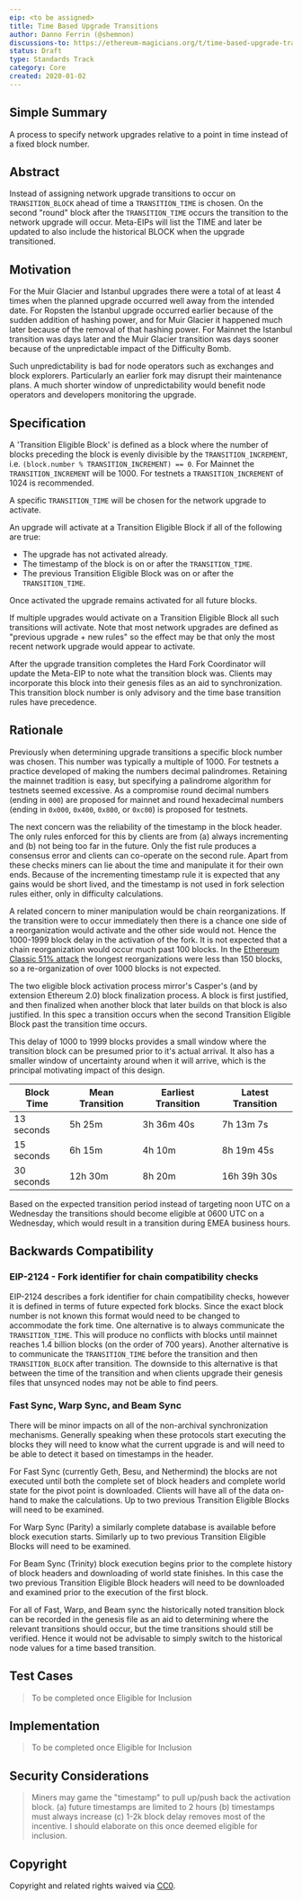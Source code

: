 ```yaml
---
eip: <to be assigned>
title: Time Based Upgrade Transitions
author: Danno Ferrin (@shemnon)
discussions-to: https://ethereum-magicians.org/t/time-based-upgrade-transitions/3902
status: Draft
type: Standards Track
category: Core
created: 2020-01-02
---
```


## Simple Summary

A process to specify network upgrades relative to a point in time instead of a fixed block number.

## Abstract

Instead of assigning network upgrade transitions to occur on `TRANSITION_BLOCK` ahead of time a
`TRANSITION_TIME` is chosen. On the second "round" block after the `TRANSITION_TIME` occurs the
transition to the network upgrade will occur. Meta-EIPs will list the TIME and later be updated to
also include the historical BLOCK when the upgrade transitioned.

## Motivation

<!--The motivation is critical for EIPs that want to change the Ethereum protocol. It should clearly explain why the existing protocol specification is inadequate to address the problem that the EIP solves. EIP submissions without sufficient motivation may be rejected outright.-->

For the Muir Glacier and Istanbul upgrades there were a total of at least 4 times when the planned
upgrade occurred well away from the intended date. For Ropsten the Istanbul upgrade occurred earlier
because of the sudden addition of hashing power, and for Muir Glacier it happened much later because
of the removal of that hashing power. For Mainnet the Istanbul transition was days later and the
Muir Glacier transition was days sooner because of the unpredictable impact of the Difficulty Bomb.

Such unpredictability is bad for node operators such as exchanges and block explorers. Particularly
an earlier fork may disrupt their maintenance plans. A much shorter window of unpredictability would
benefit node operators and developers monitoring the upgrade.

## Specification

A 'Transition Eligible Block' is defined as a block where the number of blocks preceding the block
is evenly divisible by the `TRANSITION_INCREMENT`, i.e.
`(block.number % TRANSITION_INCREMENT) == 0`. For Mainnet the `TRANSITION_INCREMENT` will be 1000.
For testnets a `TRANSITION_INCREMENT` of 1024 is recommended.

A specific `TRANSITION_TIME` will be chosen for the network upgrade to activate.

An upgrade will activate at a Transition Eligible Block if all of the following are true:

- The upgrade has not activated already.
- The timestamp of the block is on or after the `TRANSITION_TIME`.
- The previous Transition Eligible Block was on or after the `TRANSITION_TIME`.

Once activated the upgrade remains activated for all future blocks.

If multiple upgrades would activate on a Transition Eligible Block all such transitions will
activate. Note that most network upgrades are defined as "previous upgrade + new rules" so the
effect may be that only the most recent network upgrade would appear to activate.

After the upgrade transition completes the Hard Fork Coordinator will update the Meta-EIP to note
what the transition block was. Clients may incorporate this block into their genesis files as an aid
to synchronization. This transition block number is only advisory and the time base transition rules
have precedence.

## Rationale

Previously when determining upgrade transitions a specific block number was chosen. This number was
typically a multiple of 1000. For testnets a practice developed of making the numbers decimal
palindromes. Retaining the mainnet tradition is easy, but specifying a palindrome algorithm for
testnets seemed excessive. As a compromise round decimal numbers (ending in `000`) are proposed for
mainnet and round hexadecimal numbers (ending in `0x000`, `0x400`, `0x800`, or `0xc00`) is proposed
for testnets.

The next concern was the reliability of the timestamp in the block header. The only rules enforced
for this by clients are from (a) always incrementing and (b) not being too far in the future. Only
the fist rule produces a consensus error and clients can co-operate on the second rule. Apart from
these checks miners can lie about the time and manipulate it for their own ends. Because of the
incrementing timestamp rule it is expected that any gains would be short lived, and the timestamp is
not used in fork selection rules either, only in difficulty calculations.

A related concern to miner manipulation would be chain reorganizations. If the transition were to
occur immediately then there is a chance one side of a reorganization would activate and the other
side would not. Hence the 1000-1999 block delay in the activation of the fork. It is not expected
that a chain reorganization would occur much past 100 blocks. In the
[Ethereum Classic 51% attack](https://blog.coinbase.com/ethereum-classic-etc-is-currently-being-51-attacked-33be13ce32de)
the longest reorganizations were less than 150 blocks, so a re-organization of over 1000 blocks is
not expected.

The two eligible block activation process mirror's Casper's (and by extension Ethereum 2.0) block
finalization process. A block is first justified, and then finalized when another block that later
builds on that block is also justified. In this spec a transition occurs when the second Transition
Eligible Block past the transition time occurs.

This delay of 1000 to 1999 blocks provides a small window where the transition block can be presumed
prior to it's actual arrival. It also has a smaller window of uncertainty around when it will
arrive, which is the principal motivating impact of this design.

| Block Time | Mean Transition | Earliest Transition | Latest Transition |
| ---------- | --------------- | ------------------- | ----------------- |
| 13 seconds | 5h 25m          | 3h 36m 40s          | 7h 13m 7s         |
| 15 seconds | 6h 15m          | 4h 10m              | 8h 19m 45s        |
| 30 seconds | 12h 30m         | 8h 20m              | 16h 39h 30s       |

Based on the expected transition period instead of targeting noon UTC on a Wednesday the transitions
should become eligible at 0600 UTC on a Wednesday, which would result in a transition during EMEA
business hours.

## Backwards Compatibility

<!--All EIPs that introduce backwards incompatibilities must include a section describing these incompatibilities and their severity. The EIP must explain how the author proposes to deal with these incompatibilities. EIP submissions without a sufficient backwards compatibility treatise may be rejected outright.-->

### EIP-2124 - Fork identifier for chain compatibility checks

EIP-2124 describes a fork identifier for chain compatibility checks, however it is defined in terms
of future expected fork blocks. Since the exact block number is not known this format would need to
be changed to accommodate the fork time. One alternative is to always communicate the
`TRANSITION_TIME`. This will produce no conflicts with blocks until mainnet reaches 1.4 billion
blocks (on the order of 700 years). Another alternative is to communicate the `TRANSITION_TIME`
before the transition and then `TRANSITION_BLOCK` after transition. The downside to this alternative
is that between the time of the transition and when clients upgrade their genesis files that
unsynced nodes may not be able to find peers.

### Fast Sync, Warp Sync, and Beam Sync

There will be minor impacts on all of the non-archival synchronization mechanisms. Generally
speaking when these protocols start executing the blocks they will need to know what the current
upgrade is and will need to be able to detect it based on timestamps in the header.

For Fast Sync (currently Geth, Besu, and Nethermind) the blocks are not executed until both the
complete set of block headers and complete world state for the pivot point is downloaded. Clients
will have all of the data on-hand to make the calculations. Up to two previous Transition Eligible
Blocks will need to be examined.

For Warp Sync (Parity) a similarly complete database is available before block execution starts.
Similarly up to two previous Transition Eligible Blocks will need to be examined.

For Beam Sync (Trinity) block execution begins prior to the complete history of block headers and
downloading of world state finishes. In this case the two previous Transition Eligible Block headers
will need to be downloaded and examined prior to the execution of the first block.

For all of Fast, Warp, and Beam sync the historically noted transition block can be recorded in the
genesis file as an aid to determining where the relevant transitions should occur, but the time
transitions should still be verified. Hence it would not be advisable to simply switch to the
historical node values for a time based transition.

## Test Cases

<!--Test cases for an implementation are mandatory for EIPs that are affecting consensus changes. Other EIPs can choose to include links to test cases if applicable.-->

> To be completed once Eligible for Inclusion

## Implementation

<!--The implementations must be completed before any EIP is given status "Final", but it need not be completed before the EIP is accepted. While there is merit to the approach of reaching consensus on the specification and rationale before writing code, the principle of "rough consensus and running code" is still useful when it comes to resolving many discussions of API details.-->

> To be completed once Eligible for Inclusion

## Security Considerations

<!--All EIPs must contain a section that discusses the security implications/considerations relevant to the proposed change. Include information that might be important for security discussions, surfaces risks and can be used throughout the life cycle of the proposal. E.g. include security-relevant design decisions, concerns, important discussions, implementation-specific guidance and pitfalls, an outline of threats and risks and how they are being addressed. EIP submissions missing the "Security Considerations" section will be rejected. An EIP cannot proceed to status "Final" without a Security Considerations discussion deemed sufficient by the reviewers.-->

> Miners may game the "timestamp" to pull up/push back the activation block. (a) future timestamps
> are limited to 2 hours (b) timestamps must always increase (c) 1-2k block delay removes most of
> the incentive. I should elaborate on this once deemed eligible for inclusion.

## Copyright

Copyright and related rights waived via [CC0](https://creativecommons.org/publicdomain/zero/1.0/).
